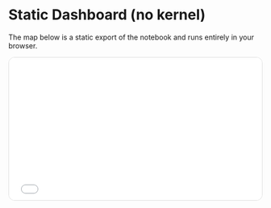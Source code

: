 # Static Dashboard (no kernel)

The map below is a static export of the notebook and runs entirely in your browser.

<div style="position:relative;padding-top:56.25%;height:0;overflow:hidden;border:1px solid #ddd;border-radius:12px;">
  <iframe
    src="_static/dashboard_static.html"
    title="Static Dashboard"
    style="position:absolute;top:0;left:0;width:100%;height:100%;border:0;"
    loading="lazy"
    allowfullscreen
  ></iframe>
</div>